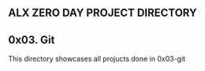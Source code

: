 ## ALX ZERO DAY PROJECT DIRECTORY
##	0x03. Git
This directory showcases all projucts done in 0x03-git 
